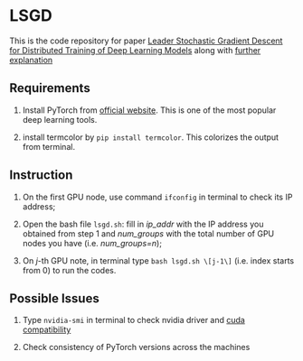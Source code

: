 # LSGD
This is the code repository for paper [Leader Stochastic Gradient Descent for Distributed
Training of Deep Learning Models](https://arxiv.org/abs/1905.10395) along with [further explanation](https://yunfei-teng.github.io/LSGD)

## Requirements
1. Install PyTorch from [official website](https://pytorch.org). This is one of the most popular deep learning tools.

2. install termcolor by ```pip install termcolor```. This colorizes the output from terminal.

## Instruction
1. On the first GPU node, use command ```ifconfig``` in terminal to check its IP address;

2. Open the bash file ```lsgd.sh```: fill in *ip_addr* with the IP address you obtained from step 1 and *num_groups* with the total number of GPU nodes you have (i.e. *num_groups=n*);

3. On *j*-th GPU note, in terminal type ```bash lsgd.sh \[j-1\]``` (i.e. index starts from 0) to run the codes.

## Possible Issues
1. Type ```nvidia-smi``` in terminal to check nvidia driver and [cuda compatibility](https://docs.nvidia.com/deploy/cuda-compatibility)

2. Check consistency of PyTorch versions across the machines
